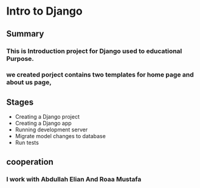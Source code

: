 # Intro to Django

## Summary
### This is Introduction project for Django used to educational Purpose.
### we created porject contains two templates for home page and about us page,


## Stages
+ Creating a Django project
+ Creating a Django app
+ Running development server
+ Migrate model changes to database
+ Run tests


## cooperation

### I work with Abdullah Elian And Roaa Mustafa 
